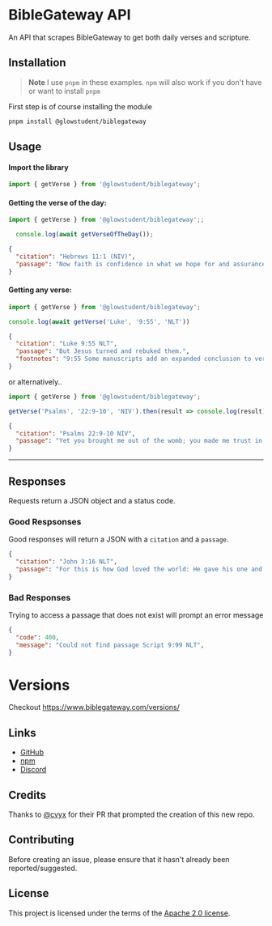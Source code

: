 # BibleGateway API

An API that scrapes BibleGateway to get both daily verses and scripture.

## Installation

> **Note**
> I use `pnpm` in these examples. `npm` will also work if you don't have or want to install `pnpm`

First step is of course installing the module

```bash
pnpm install @glowstudent/biblegateway
```

## Usage

#### Import the library

```ts
import { getVerse } from '@glowstudent/biblegateway';
```

#### Getting the verse of the day:


```ts
import { getVerse } from '@glowstudent/biblegateway';;

  console.log(await getVerseOfTheDay());
```

```json
{
  "citation": "Hebrews 11:1 (NIV)",
  "passage": "Now faith is confidence in what we hope for and assurance about what we do not see."
}
```

#### Getting any verse:

```ts
import { getVerse } from '@glowstudent/biblegateway';

console.log(await getVerse('Luke', '9:55', 'NLT'))
```
```json
{
  "citation": "Luke 9:55 NLT",
  "passage": "But Jesus turned and rebuked them.",
  "footnotes": "9:55 Some manuscripts add an expanded conclusion to verse 55 and an additional sentence in verse 56: And he said, “You don’t realize what your hearts are like. 56 For the Son of Man has not come to destroy people’s lives, but to save them.”",
}
```

or alternatively..

```ts
import { getVerse } from '@glowstudent/biblegateway';

getVerse('Psalms', '22:9-10', 'NIV').then(result => console.log(result));
```

```json
{
  "citation": "Psalms 22:9-10 NIV",
  "passage": "Yet you brought me out of the womb; you made me trust in you, even at my mother’s breast. From birth I was cast on you; from my mother’s womb you have been my God.",
}
```

---

## Responses

Requests return a JSON object and a status code.

### Good Respsonses

Good responses will return a JSON with a `citation` and a `passage`.

```json
{
  "citation": "John 3:16 NLT",
  "passage": "For this is how God loved the world: He gave his one and only Son, so that everyone who believes in him will not perish but have eternal life"
}
```

### Bad Responses

Trying to access a passage that does not exist will prompt an error message

```json
{
  "code": 400,
  "message": "Could not find passage Script 9:99 NLT",
}

```


# Versions

Checkout https://www.biblegateway.com/versions/

## Links

- [GitHub](https://github.com/@glowstudent/BibleGateway-API-NPM)
- [npm](https://www.npmjs.com/package/@glowstudent/biblegateway)
- [Discord](https://discord.gg/4wM63P7ZUd)

## Credits

Thanks to [@cvyx](https://github.com/cvyx) for their PR that prompted the creation of this new repo.

## Contributing

Before creating an issue, please ensure that it hasn't already been reported/suggested.

## License

This project is licensed under the terms of the
[Apache 2.0 license](/LICENSE).
